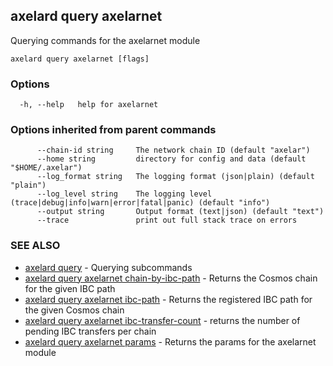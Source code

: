 ## axelard query axelarnet

Querying commands for the axelarnet module

```
axelard query axelarnet [flags]
```

### Options

```
  -h, --help   help for axelarnet
```

### Options inherited from parent commands

```
      --chain-id string     The network chain ID (default "axelar")
      --home string         directory for config and data (default "$HOME/.axelar")
      --log_format string   The logging format (json|plain) (default "plain")
      --log_level string    The logging level (trace|debug|info|warn|error|fatal|panic) (default "info")
      --output string       Output format (text|json) (default "text")
      --trace               print out full stack trace on errors
```

### SEE ALSO

- [axelard query](axelard_query.md) - Querying subcommands
- [axelard query axelarnet chain-by-ibc-path](axelard_query_axelarnet_chain-by-ibc-path.md) - Returns the Cosmos chain for the given IBC path
- [axelard query axelarnet ibc-path](axelard_query_axelarnet_ibc-path.md) - Returns the registered IBC path for the given Cosmos chain
- [axelard query axelarnet ibc-transfer-count](axelard_query_axelarnet_ibc-transfer-count.md) - returns the number of pending IBC transfers per chain
- [axelard query axelarnet params](axelard_query_axelarnet_params.md) - Returns the params for the axelarnet module
